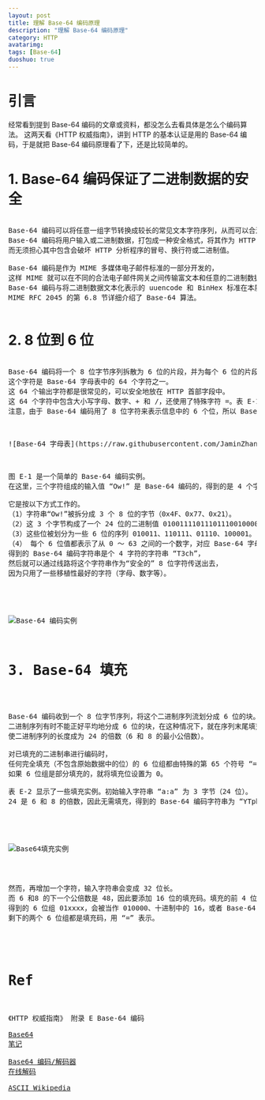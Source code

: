 ```yaml
---
layout: post
title: 理解 Base-64 编码原理
description: "理解 Base-64 编码原理"
category: HTTP
avatarimg:
tags: [Base-64]
duoshuo: true
---
```


# 引言

经常看到提到 Base-64 编码的文章或资料，都没怎么去看具体是怎么个编码算法。
这两天看《HTTP 权威指南》，讲到 HTTP 的基本认证是用的 Base-64 编码，于是就把 Base-64 编码原理看了下，还是比较简单的。


# 1. Base-64 编码保证了二进制数据的安全

<pre>

Base-64 编码可以将任意一组字节转换成较长的常见文本字符序列，从而可以合法地作为首部字段值。
Base-64 编码将用户输入或二进制数据，打包成一种安全格式，将其作为 HTTP 首部字段的值发送出去，
而无须担心其中包含会破坏 HTTP 分析程序的冒号、换行符或二进制值。

Base-64 编码是作为 MIME 多媒体电子邮件标准的一部分开发的，
这样 MIME 就可以在不同的合法电子邮件网关之间传输富文本和任意的二进制数据了。
Base-64 编码与将二进制数据文本化表示的 uuencode 和 BinHex 标准在本质上很类似，但空间效率更高。
MIME RFC 2045 的第 6.8 节详细介绍了 Base-64 算法。

</pre>

# 2. 8 位到 6 位

<pre>

Base-64 编码将一个 8 位字节序列拆散为 6 位的片段，并为每个 6 位的片段分配一个字符，
这个字符是 Base-64 字母表中的 64 个字符之一。
这 64 个输出字符都是很常见的，可以安全地放在 HTTP 首部字段中。
这 64 个字符中包含大小写字母、数字、+ 和 /，还使用了特殊字符 =。表 E-1 显示了 Base-64 的字母表。
注意，由于 Base-64 编码用了 8 位字符来表示信息中的 6 个位，所以 Base-64 编码字符串大约比原始值扩大了 33%。

<pre>

![Base-64 字母表](https://raw.githubusercontent.com/JaminZhang/jaminzhang.github.io/master/images/Base64-table.png)

<pre>

图 E-1 是一个简单的 Base-64 编码实例。
在这里，三个字符组成的输入值 “Ow!” 是 Base-64 编码的，得到的是 4 个字符的 Base-64 编码值 “T3ch”。

它是按以下方式工作的。  
（1）字符串“Ow!”被拆分成 3 个 8 位的字节（0x4F、0x77、0x21）。  
（2）这 3 个字节构成了一个 24 位的二进制值 010011110111011100100001。  
（3）这些位被划分为一些 6 位的序列 010011、110111、01110、100001。  
（4） 每个 6 位值都表示了从 0 ～ 63 之间的一个数字，对应 Base-64 字母表中 64 个字符之一。  
得到的 Base-64 编码字符串是个 4 字符的字符串 “T3ch”，
然后就可以通过线路将这个字符串作为“安全的” 8 位字符传送出去，
因为只用了一些移植性最好的字符（字母、数字等）。  

</pre>

![Base-64 编码实例](https://raw.githubusercontent.com/JaminZhang/jaminzhang.github.io/master/images/Base64-example.png)

# 3. Base-64 填充

<pre>

Base-64 编码收到一个 8 位字节序列，将这个二进制序列流划分成 6 位的块。
二进制序列有时不能正好平均地分成 6 位的块，在这种情况下，就在序列末尾填充零位，
使二进制序列的长度成为 24 的倍数（6 和 8 的最小公倍数）。  

对已填充的二进制串进行编码时，
任何完全填充（不包含原始数据中的位）的 6 位组都由特殊的第 65 个符号 “=” 表示。
如果 6 位组是部分填充的，就将填充位设置为 0。

表 E-2 显示了一些填充实例。初始输入字符串 “a:a” 为 3 字节（24 位）。
24 是 6 和 8 的倍数，因此无需填充，得到的 Base-64 编码字符串为 “YTph”。

</pre>


![Base64填充实例](https://raw.githubusercontent.com/JaminZhang/jaminzhang.github.io/master/images/Base64-fill-example.png)

<pre>

然而，再增加一个字符，输入字符串会变成 32 位长。
而 6 和8 的下一个公倍数是 48，因此要添加 16 位的填充码。填充的前 4 位是与数据位混合在一起的。
得到的 6 位组 01xxxx，会被当作 010000、十进制中的 16，或者 Base-64 编码的 Q 来处理。
剩下的两个 6 位组都是填充码，用 “=” 表示。

</pre>

# Ref

《HTTP 权威指南》 附录 E Base-64 编码  
[Base64 笔记](http://www.ruanyifeng.com/blog/2008/06/base64.html)  
[Base64 编码/解码器 在线解码](http://www1.tc711.com/tool/BASE64.htm)  
[ASCII Wikipedia](https://en.wikipedia.org/wiki/ASCII)  

